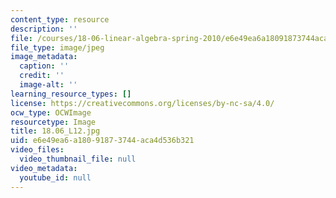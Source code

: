 ```yaml
---
content_type: resource
description: ''
file: /courses/18-06-linear-algebra-spring-2010/e6e49ea6a18091873744aca4d536b321_18.06_L12.jpg
file_type: image/jpeg
image_metadata:
  caption: ''
  credit: ''
  image-alt: ''
learning_resource_types: []
license: https://creativecommons.org/licenses/by-nc-sa/4.0/
ocw_type: OCWImage
resourcetype: Image
title: 18.06_L12.jpg
uid: e6e49ea6-a180-9187-3744-aca4d536b321
video_files:
  video_thumbnail_file: null
video_metadata:
  youtube_id: null
---
```


